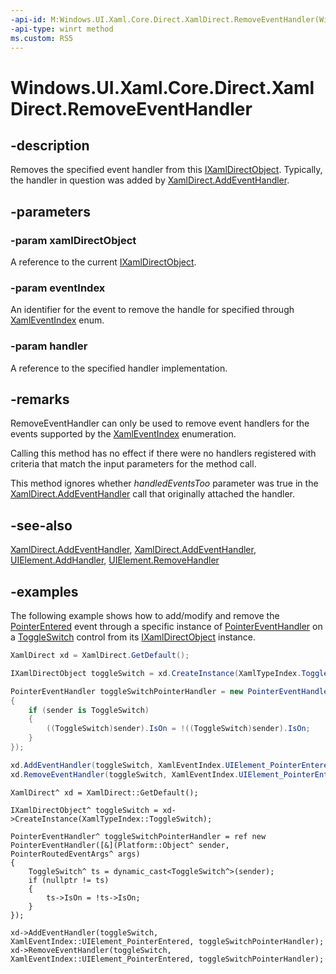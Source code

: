 ```yaml
---
-api-id: M:Windows.UI.Xaml.Core.Direct.XamlDirect.RemoveEventHandler(Windows.UI.Xaml.Core.Direct.IXamlDirectObject,Windows.UI.Xaml.Core.Direct.XamlEventIndex,System.Object)
-api-type: winrt method
ms.custom: RS5
---
```


<!-- Method syntax.
public void XamlDirect.RemoveEventHandler(IXamlDirectObject xamlDirectObject, XamlEventIndex eventIndex, Object handler)
-->

# Windows.UI.Xaml.Core.Direct.XamlDirect.RemoveEventHandler

## -description
Removes the specified event handler from this [IXamlDirectObject](ixamldirectobject.md). Typically, the handler in question was added by [XamlDirect.AddEventHandler](xamldirect_addeventhandler_1323041406.md).


## -parameters
### -param xamlDirectObject
A reference to the current [IXamlDirectObject](ixamldirectobject.md).

### -param eventIndex
An identifier for the event to remove the handle for specified through [XamlEventIndex](xamleventindex.md) enum.

### -param handler
A reference to the specified handler implementation.

## -remarks
RemoveEventHandler can only be used to remove event handlers for the events supported by the [XamlEventIndex](xamleventindex.md) enumeration. 

Calling this method has no effect if there were no handlers registered with criteria that match the input parameters for the method call.

This method ignores whether _handledEventsToo_ parameter was true in the [XamlDirect.AddEventHandler](xamldirect_addeventhandler_1323041406.md) call that originally attached the handler.

## -see-also

[XamlDirect.AddEventHandler](xamldirect_addeventhandler_950477410.md), [XamlDirect.AddEventHandler](xamldirect_addeventhandler_1323041406.md), [UIElement.AddHandler](../windows.ui.xaml/uielement_addhandler_2121467075.md), [UIElement.RemoveHandler](../windows.ui.xaml/uielement_removehandler_661998757.md)

## -examples

The following example shows how to add/modify and remove the [PointerEntered](../windows.ui.xaml/uielement_pointerentered.md) event through a specific instance of [PointerEventHandler](../windows.ui.xaml.input/pointereventhandler.md) on a [ToggleSwitch](../windows.ui.xaml.controls/toggleswitch.md) control from its [IXamlDirectObject](ixamldirectobject.md) instance.

```csharp
XamlDirect xd = XamlDirect.GetDefault();

IXamlDirectObject toggleSwitch = xd.CreateInstance(XamlTypeIndex.ToggleSwitch);

PointerEventHandler toggleSwitchPointerHandler = new PointerEventHandler((sender, args) =>
{
    if (sender is ToggleSwitch)
    {
        ((ToggleSwitch)sender).IsOn = !((ToggleSwitch)sender).IsOn;
    }
});

xd.AddEventHandler(toggleSwitch, XamlEventIndex.UIElement_PointerEntered, toggleSwitchPointerHandler);
xd.RemoveEventHandler(toggleSwitch, XamlEventIndex.UIElement_PointerEntered, toggleSwitchPointerHandler);
```

```cppcx
XamlDirect^ xd = XamlDirect::GetDefault();

IXamlDirectObject^ toggleSwitch = xd->CreateInstance(XamlTypeIndex::ToggleSwitch);

PointerEventHandler^ toggleSwitchPointerHandler = ref new PointerEventHandler([&](Platform::Object^ sender, PointerRoutedEventArgs^ args)
{
    ToggleSwitch^ ts = dynamic_cast<ToggleSwitch^>(sender);
    if (nullptr != ts)
    {
        ts->IsOn = !ts->IsOn;
    }
});

xd->AddEventHandler(toggleSwitch, XamlEventIndex::UIElement_PointerEntered, toggleSwitchPointerHandler);
xd->RemoveEventHandler(toggleSwitch, XamlEventIndex::UIElement_PointerEntered, toggleSwitchPointerHandler);
```
